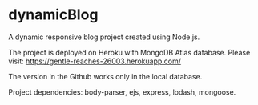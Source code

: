# dynamicBlog

A dynamic responsive blog project created using Node.js.

The project is deployed on Heroku with MongoDB Atlas database. Please visit: https://gentle-reaches-26003.herokuapp.com/

The version in the Github works only in the local database.

Project dependencies:
body-parser,
ejs,
express,
lodash,
mongoose.



